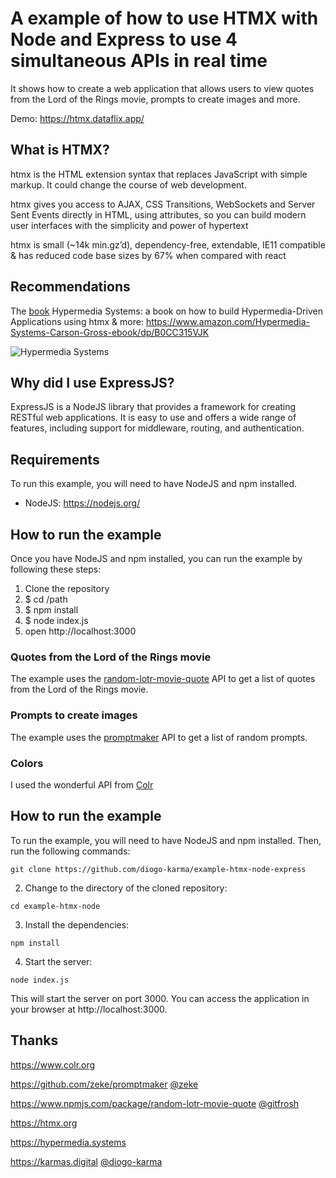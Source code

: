 # A example of how to use HTMX with Node and Express to use 4 simultaneous APIs in real time

It shows how to create a web application that allows users to view quotes from the Lord of the Rings movie, prompts to create images and more.

Demo: https://htmx.dataflix.app/

## What is HTMX?

htmx is the HTML extension syntax that replaces JavaScript with simple markup. It could change the course of web development.

htmx gives you access to AJAX, CSS Transitions, WebSockets and Server Sent Events directly in HTML, using attributes, so you can build modern user interfaces with the simplicity and power of hypertext

htmx is small (~14k min.gz’d), dependency-free, extendable, IE11 compatible & has reduced code base sizes by 67% when compared with react

## Recommendations
The [book](ttps://www.amazon.com/Hypermedia-Systems-Carson-Gross-ebook/dp/B0CC315VJK) Hypermedia Systems: a book on how to build Hypermedia-Driven Applications using htmx & more: https://www.amazon.com/Hypermedia-Systems-Carson-Gross-ebook/dp/B0CC315VJK 

![Hypermedia Systems](https://htmx.org/img/hypermedia-systems.png)

## Why did I use ExpressJS?

ExpressJS is a NodeJS library that provides a framework for creating RESTful web applications. It is easy to use and offers a wide range of features, including support for middleware, routing, and authentication.

## Requirements

To run this example, you will need to have NodeJS and npm installed. 

* NodeJS: https://nodejs.org/

## How to run the example

Once you have NodeJS and npm installed, you can run the example by following these steps:

1. Clone the repository
2. $ cd /path
3. $ npm install
4. $ node index.js
5. open http://localhost:3000

### Quotes from the Lord of the Rings movie

The example uses the [random-lotr-movie-quote](https://www.npmjs.com/package/random-lotr-movie-quote) API to get a list of quotes from the Lord of the Rings movie.

### Prompts to create images

The example uses the [promptmaker](https://github.com/zeke/promptmaker) API to get a list of random prompts.

### Colors

I used the wonderful API from [Colr](https://www.colr.org/api.html)

## How to run the example

To run the example, you will need to have NodeJS and npm installed. Then, run the following commands:

``
git clone https://github.com/diogo-karma/example-htmx-node-express
`` 

2. Change to the directory of the cloned repository:

``
cd example-htmx-node
``

3. Install the dependencies:

``
npm install
``

4. Start the server:

``
node index.js
``

This will start the server on port 3000. You can access the application in your browser at http://localhost:3000.


## Thanks

https://www.colr.org

https://github.com/zeke/promptmaker [@zeke](https://github.com/zeke/)

https://www.npmjs.com/package/random-lotr-movie-quote [@gitfrosh](https://github.com/gitfrosh)

https://htmx.org

https://hypermedia.systems

https://karmas.digital [@diogo-karma](https://twitter.com/davividadiva)

